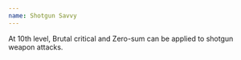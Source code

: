 ```yaml
---
name: Shotgun Savvy
---
```

At 10th level, Brutal critical and Zero-sum can be applied to shotgun weapon attacks.

